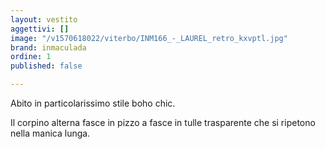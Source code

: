 ```yaml
---
layout: vestito
aggettivi: []
image: "/v1570618022/viterbo/INM166_-_LAUREL_retro_kxvptl.jpg"
brand: inmaculada
ordine: 1
published: false

---
```

Abito in particolarissimo stile boho chic.

Il corpino alterna fasce in pizzo a fasce in tulle trasparente che si ripetono nella manica lunga.